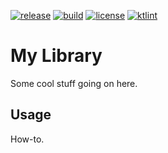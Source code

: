 [![release](https://img.shields.io/github/release/hendraanggrian/app.svg)](https://github.com/hendraanggrian/app/releases)
[![build](https://travis-ci.com/hendraanggrian/app.svg)](https://travis-ci.com/hendraanggrian/app)
[![license](https://img.shields.io/github/license/hendraanggrian/app)](http://www.apache.org/licenses/LICENSE-2.0)
[![ktlint](https://img.shields.io/badge/code%20style-%E2%9D%A4-FF4081.svg)](https://ktlint.github.io/)

My Library
==========
Some cool stuff going on here.

Usage
-----
How-to.